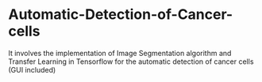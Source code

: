# Automatic-Detection-of-Cancer-cells
It involves the implementation of Image Segmentation algorithm and Transfer Learning in Tensorflow for the automatic detection of cancer cells (GUI included) 
